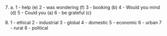 7.
    a.
        1 - help (e)
        2 - was wondering (f)
        3 - booking (b)
        4 - Would you mind (d)
        5 - Could you (a)
        6 - be grateful (c)

8.
    1 - ethical
    2 - industrial
    3 - global
    4 - domestic
    5 - economic
    6 - urban
    7 - rural
    8 - political